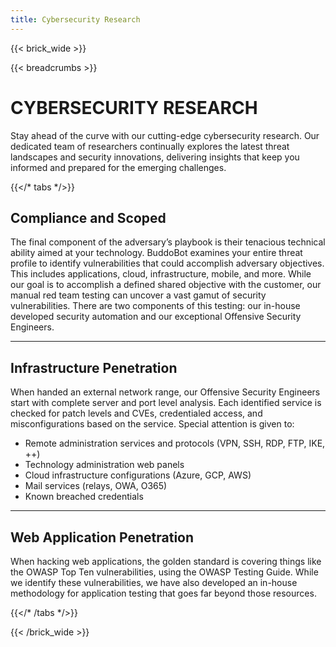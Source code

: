 ```yaml
---
title: Cybersecurity Research
---
```

{{< brick_wide >}}

{{< breadcrumbs >}}

# CYBERSECURITY RESEARCH

Stay ahead of the curve with our cutting-edge cybersecurity research. Our dedicated team of researchers continually explores the latest threat landscapes and security innovations, delivering insights that keep you informed and prepared for the emerging challenges.

{{</* tabs */>}}

## Compliance and Scoped 

The final component of the adversary’s playbook is their tenacious technical ability aimed at your technology. BuddoBot examines your entire threat profile to identify vulnerabilities that could accomplish adversary objectives. This includes applications, cloud, infrastructure, mobile, and more. While our goal is to accomplish a defined shared objective with the customer, our manual red team testing can uncover a vast gamut of security vulnerabilities. There are two components of this testing: our in-house developed security automation and our exceptional Offensive Security Engineers.

---

## Infrastructure Penetration 

When handed an external network range, our Offensive Security Engineers start with complete server and port level analysis. Each identified service is checked for patch levels and CVEs, credentialed access, and misconfigurations based on the service. Special attention is given to:
- Remote administration services and protocols (VPN, SSH, RDP, FTP, IKE, ++)
- Technology administration web panels
- Cloud infrastructure configurations (Azure, GCP, AWS)
- Mail services (relays, OWA, O365)
- Known breached credentials


---

## Web Application Penetration 

When hacking web applications, the golden standard is covering things like the OWASP Top Ten vulnerabilities, using the OWASP Testing Guide. While we identify these vulnerabilities, we have also developed an in-house methodology for application testing that goes far beyond those resources.

{{</* /tabs */>}}



{{< /brick_wide >}}